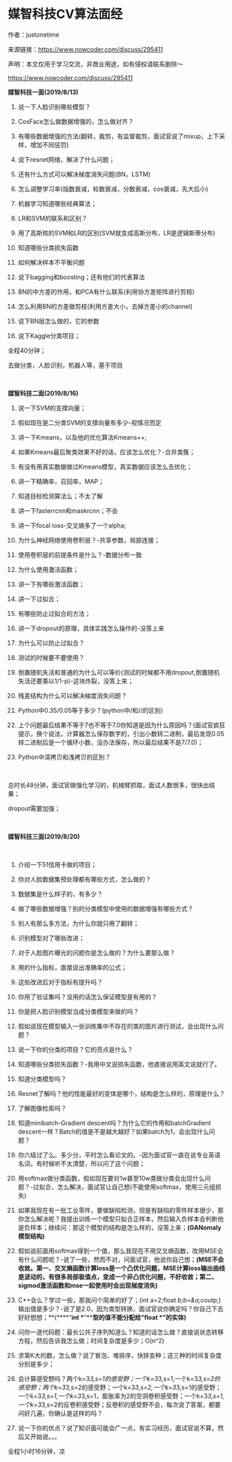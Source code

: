 # 媒智科技CV算法面经

作者：justonetime

来源链接：https://www.nowcoder.com/discuss/295411

声明：本文仅用于学习交流，非商业用途，如有侵权请联系删除～

 

https://www.nowcoder.com/discuss/295411

 

 

 

**媒智科技一面(2019/8/13)** 

  1. 说一下人脸识别哪些模型？ 

  2. CosFace怎么做数据增强的，怎么做对齐？ 

  3. 有哪些数据增强的方法(翻转，裁剪，有监督裁剪，面试官说了mixup，上下采样，增加不同惩罚) 

  4. 说下resnet网络，解决了什么问题； 

  5. 还有什么方式可以解决梯度消失问题(BN，LSTM) 

  6. 怎么调整学习率(指数衰减，轮数衰减，分数衰减，cos衰减，先大后小) 

  7. 机器学习知道哪些经典算法； 

  8. LR和SVM的联系和区别？ 

  9. 用了高斯核的SVM和LR的区别(SVM就变成高斯分布，LR是逻辑斯蒂分布) 

  10. 知道哪些分类损失函数 

  11. 如何解决样本不平衡问题 

  12. 说下bagging和boosting；还有他们的代表算法 

  13. BN的中方差的作用，和PCA有什么联系(利用协方差矩阵进行剪枝) 

  14. 怎么利用BN的方差做剪枝(利用方差大小，去掉方差小的channel) 

  15. 说下BN层怎么做的，它的参数 

  16. 说下Kaggle分类项目； 

  全程40分钟； 

  去做分类，人脸识别，机器人等，基于项目 

​    

  **媒智科技二面(2019/8/16)** 

  1. 说一下SVM的支撑向量； 

  2. 假如现在是二分类SVM的支撑向量有多少-视情况而定 

  3. 讲一下Kmeans，以及他的优化算法Kmeans++; 

  4. 如果Kmeans最后聚类效果不好的话，应该怎么优化？-合并类簇； 

  5. 有没有用真实数据做过Kmeans模型，真实数据应该怎么去优化； 

  6. 讲一下精确率，召回率，MAP； 

  7. 知道目标检测算法么；不太了解 

  8. 讲一下fasterrcnn和maskrcnn；不会 

  9. 讲一下focal loss-交叉熵多了一个alpha; 

  10. 为什么神经网络使用卷积层？-共享参数，局部连接； 

  11. 使用卷积层的前提条件是什么？-数据分布一致 

  12. 为什么使用激活函数； 

  13. 讲一下有哪些激活函数； 

  14. 讲一下过拟合； 

  15. 有哪些防止过拟合的方法； 

  16. 讲一下dropout的原理，具体实践怎么操作的-没答上来 

  17. 为什么可以防止过拟合？ 

  18. 测试的时候要不要使用？ 

  19. 倒置随机失活和普通的为什么可以等价(测试的时候都不用dropout,倒置随机失活还要乘以1/1-p)-这块炸裂，没答上来； 

  20. 残差结构为什么可以解决梯度消失问题？ 

  21. Python中0.35/0.05等于多少？(python中/和//的区别) 

  22. 上个问题最后结果不等于7也不等于7.0你知道是因为什么原因吗？(面试官疯狂提示，换个说法，计算器怎么保存数字的，引出小数转二进制，最后发现0.05转二进制后是一个循环小数，没办法保存，所以最后结果不是7/7.0)； 

  23. Python中深拷贝和浅拷贝的区别？ 

​    

  总时长48分钟，面试官做强化学习的，机械臂抓取，面试人数很多，很快出结果； 

  dropout需要加强； 

​    

  **媒智科技三面(2019/8/20)** 

​    

  1. 介绍一下51信用卡做的项目； 

  2. 你对人脸数据集预处理都有哪些方式，怎么做的？ 

  3. 数据集是什么样子的，有多少？ 

  4. 做了哪些数据增强？别的分类模型中使用的数据增强有哪些方式？ 

  5. 别人有那么多方法，为什么你就只用了翻转； 

  6. 识别模型对了哪些改进； 

  7. 对于人脸图片曝光的问题你是怎么做的？为什么要那么做？ 

  8. 用的什么指标，直接说出准确率的公式； 

  9. 这些改进后对于指标有提升吗？ 

  10. 你用了验证集吗？没用的话怎么保证模型是有用的？ 

  11. 你是把人脸识别模型当成分类模型来做的吗？ 

  12. 假如说现在模型输入一张训练集中不存在的类的图片进行测试，会出现什么问题？ 

  13. 说一下你的分类的项目？它的亮点是什么？ 

  14. 知道哪些分类损失函数？-我用中文说损失函数，他直接说用英文说就行了。 

  15. 知道分类模型吗？ 

  16. Resnet了解吗？他的性能最好的变体是哪个，结构是怎么样的，原理是什么？ 

  17. 了解图像检索吗？ 

  18. 知道minibatch-Gradient descent吗？为什么它的作用和batchGradient descent一样？Batch的值是不是越大越好？如果batch为1，会出现什么问题？ 

  19. 你六级过了么。多少分，平时怎么看论文的。-因为面试官一直在说专业英语名词，有时候听不太清楚，所以问了这个问题； 

  20. 用softmax做分类函数，假如现在要对1w甚至10w类做分类会出现什么问题？-过拟合，怎么解决，面试官让自己想(不能使用softmax，使用三元组损失) 

  21. 如果我现在有一批工业零件，要做缺陷检测，但是有缺陷的零件样本很少，那你怎么解决呢？我提出训练一个模型只拟合正样本，然后输入负样本会判断他是负样本；继续问：那这个模型的结构是怎么样的，没答上来；**(GANomaly模型结构)** 

  22. 假如说前面用softmax得到一个值，那么我现在不用交叉熵函数，改用MSE会有什么问题呢？-说了一些，然而不对，问面试官，他说你自己想；**(MSE不会收敛。第一、交叉熵函数计算loss是一个凸优化问题，MSE计算loss输出曲线是波动的，有很多局部极值点，变成一个非凸优化问题，不好收敛；第二、sigmod激活函数和mse一起使用时会出现梯度消失)** 

  23. C++会么？学过一些，那我问个简单的好了；(int a=2;float *b;b=&a;cout*p;)输出值是多少？-说了是2.0，因为类型转换，面试官说你确定吗？你自己下去好好想想；**(****“****int \*****”****型的值不能分配给“float \*”的实体)** 

  24. 问你一道代码题：最长公共子序列知道么？知道的话怎么做？直接说状态转移方程，然后告诉我怎么做；时间复杂度是多少；O(n^2) 

  25. 求第K大的数，怎么做？说了冒泡，堆排序，快排变种；这三种的时间复杂度分别是多少； 

  26. 会计算感受野吗？两个k=3*3,s=1的感受野；一个k=3*3,s=1,一个k=3*3,s=2的感受野；两个k=3*3,s=2的感受野；一个k=3*3,s=2,一个k=3*3,s=1的感受野；一个k=3*3,s=1,一个k=3*3,s=1，膨胀率为2的空洞卷积感受野；一个k=3*3,s=1,一个k=3*3,s=2的反卷积感受野；反卷积的感受野不会，每次说了答案，都要问好几遍，你确认是这样的吗？ 

  27. 说一下你的优点？说了知识面可能会广一点，有实习经历，面试官说不算，然后又开始说。。。 

   全程1小时16分钟，凉  